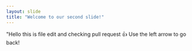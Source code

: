 ```yaml
---
layout: slide
title: "Welcome to our second slide!"
---
```

"Hello this is file edit and checking pull request :+1: 
Use the left arrow to go back!
